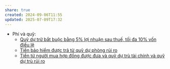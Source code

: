 ```yaml
---
share: true
created: 2024-09-06T11:55
updated: 2025-07-09T17:32
---
```

- Phí và quỹ: 
    - [Quỹ dự trữ bắt buộc bằng 5% lợi nhuận sau thuế, tối đa 10% vốn điều lệ](../T%E1%BB%95%20ch%E1%BB%A9c%20t%C3%A0i%20ch%C3%ADnh/B%E1%BA%A3o%20hi%E1%BB%83m/Ph%C3%AD%20v%C3%A0%20qu%E1%BB%B9/Qu%E1%BB%B9%20d%E1%BB%B1%20tr%E1%BB%AF%20b%E1%BA%AFt%20bu%E1%BB%99c%20b%E1%BA%B1ng%205%25%20l%E1%BB%A3i%20nhu%E1%BA%ADn%20sau%20thu%E1%BA%BF,%20t%E1%BB%91i%20%C4%91a%2010%25%20v%E1%BB%91n%20%C4%91i%E1%BB%81u%20l%E1%BB%87.md)
    - [Tiền bảo hiểm được trả từ quỹ dự phòng rủi ro](../T%E1%BB%95%20ch%E1%BB%A9c%20t%C3%A0i%20ch%C3%ADnh/B%E1%BA%A3o%20hi%E1%BB%83m/Ph%C3%AD%20v%C3%A0%20qu%E1%BB%B9/Ti%E1%BB%81n%20b%E1%BA%A3o%20hi%E1%BB%83m%20%C4%91%C6%B0%E1%BB%A3c%20tr%E1%BA%A3%20t%E1%BB%AB%20qu%E1%BB%B9%20d%E1%BB%B1%20ph%C3%B2ng%20r%E1%BB%A7i%20ro.md)
    - [Tiền từ người mua hợp đồng được đưa và quỹ dự trù tài chính và quỹ dự trù rủi ro](../T%E1%BB%95%20ch%E1%BB%A9c%20t%C3%A0i%20ch%C3%ADnh/B%E1%BA%A3o%20hi%E1%BB%83m/Ph%C3%AD%20v%C3%A0%20qu%E1%BB%B9/Ti%E1%BB%81n%20t%E1%BB%AB%20ng%C6%B0%E1%BB%9Di%20mua%20h%E1%BB%A3p%20%C4%91%E1%BB%93ng%20%C4%91%C6%B0%E1%BB%A3c%20%C4%91%C6%B0a%20v%C3%A0%20qu%E1%BB%B9%20d%E1%BB%B1%20tr%C3%B9%20t%C3%A0i%20ch%C3%ADnh%20v%C3%A0%20qu%E1%BB%B9%20d%E1%BB%B1%20tr%C3%B9%20r%E1%BB%A7i%20ro.md)


